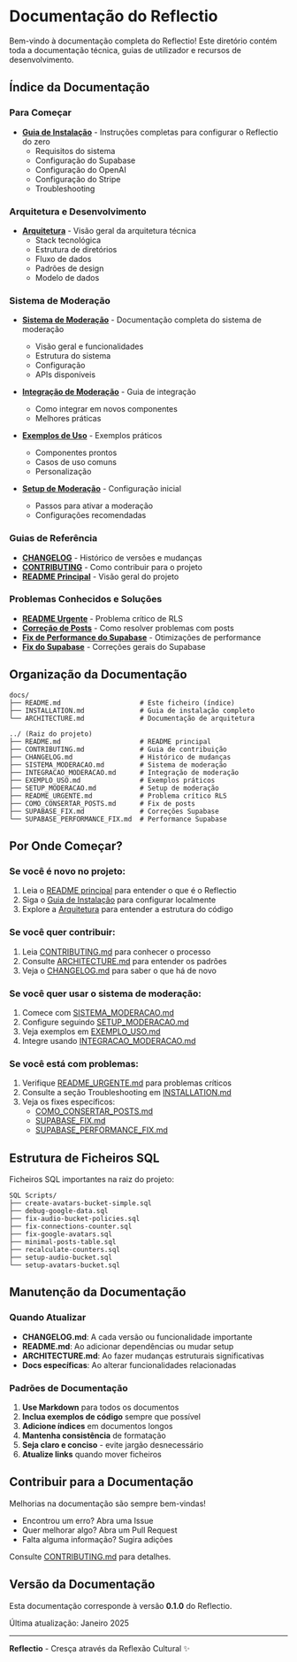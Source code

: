 # Documentação do Reflectio

Bem-vindo à documentação completa do Reflectio! Este diretório contém toda a documentação técnica, guias de utilizador e recursos de desenvolvimento.

## Índice da Documentação

### Para Começar

- **[Guia de Instalação](INSTALLATION.md)** - Instruções completas para configurar o Reflectio do zero
  - Requisitos do sistema
  - Configuração do Supabase
  - Configuração do OpenAI
  - Configuração do Stripe
  - Troubleshooting

### Arquitetura e Desenvolvimento

- **[Arquitetura](ARCHITECTURE.md)** - Visão geral da arquitetura técnica
  - Stack tecnológica
  - Estrutura de diretórios
  - Fluxo de dados
  - Padrões de design
  - Modelo de dados

### Sistema de Moderação

- **[Sistema de Moderação](../SISTEMA_MODERACAO.md)** - Documentação completa do sistema de moderação
  - Visão geral e funcionalidades
  - Estrutura do sistema
  - Configuração
  - APIs disponíveis

- **[Integração de Moderação](../INTEGRACAO_MODERACAO.md)** - Guia de integração
  - Como integrar em novos componentes
  - Melhores práticas

- **[Exemplos de Uso](../EXEMPLO_USO.md)** - Exemplos práticos
  - Componentes prontos
  - Casos de uso comuns
  - Personalização

- **[Setup de Moderação](../SETUP_MODERACAO.md)** - Configuração inicial
  - Passos para ativar a moderação
  - Configurações recomendadas

### Guias de Referência

- **[CHANGELOG](../CHANGELOG.md)** - Histórico de versões e mudanças
- **[CONTRIBUTING](../CONTRIBUTING.md)** - Como contribuir para o projeto
- **[README Principal](../README.md)** - Visão geral do projeto

### Problemas Conhecidos e Soluções

- **[README Urgente](../README_URGENTE.md)** - Problema crítico de RLS
- **[Correção de Posts](../COMO_CONSERTAR_POSTS.md)** - Como resolver problemas com posts
- **[Fix de Performance do Supabase](../SUPABASE_PERFORMANCE_FIX.md)** - Otimizações de performance
- **[Fix do Supabase](../SUPABASE_FIX.md)** - Correções gerais do Supabase

## Organização da Documentação

```
docs/
├── README.md                    # Este ficheiro (índice)
├── INSTALLATION.md              # Guia de instalação completo
└── ARCHITECTURE.md              # Documentação de arquitetura

../ (Raiz do projeto)
├── README.md                    # README principal
├── CONTRIBUTING.md              # Guia de contribuição
├── CHANGELOG.md                 # Histórico de mudanças
├── SISTEMA_MODERACAO.md         # Sistema de moderação
├── INTEGRACAO_MODERACAO.md      # Integração de moderação
├── EXEMPLO_USO.md               # Exemplos práticos
├── SETUP_MODERACAO.md           # Setup de moderação
├── README_URGENTE.md            # Problema crítico RLS
├── COMO_CONSERTAR_POSTS.md      # Fix de posts
├── SUPABASE_FIX.md              # Correções Supabase
└── SUPABASE_PERFORMANCE_FIX.md  # Performance Supabase
```

## Por Onde Começar?

### Se você é novo no projeto:

1. Leia o [README principal](../README.md) para entender o que é o Reflectio
2. Siga o [Guia de Instalação](INSTALLATION.md) para configurar localmente
3. Explore a [Arquitetura](ARCHITECTURE.md) para entender a estrutura do código

### Se você quer contribuir:

1. Leia [CONTRIBUTING.md](../CONTRIBUTING.md) para conhecer o processo
2. Consulte [ARCHITECTURE.md](ARCHITECTURE.md) para entender os padrões
3. Veja o [CHANGELOG.md](../CHANGELOG.md) para saber o que há de novo

### Se você quer usar o sistema de moderação:

1. Comece com [SISTEMA_MODERACAO.md](../SISTEMA_MODERACAO.md)
2. Configure seguindo [SETUP_MODERACAO.md](../SETUP_MODERACAO.md)
3. Veja exemplos em [EXEMPLO_USO.md](../EXEMPLO_USO.md)
4. Integre usando [INTEGRACAO_MODERACAO.md](../INTEGRACAO_MODERACAO.md)

### Se você está com problemas:

1. Verifique [README_URGENTE.md](../README_URGENTE.md) para problemas críticos
2. Consulte a seção Troubleshooting em [INSTALLATION.md](INSTALLATION.md)
3. Veja os fixes específicos:
   - [COMO_CONSERTAR_POSTS.md](../COMO_CONSERTAR_POSTS.md)
   - [SUPABASE_FIX.md](../SUPABASE_FIX.md)
   - [SUPABASE_PERFORMANCE_FIX.md](../SUPABASE_PERFORMANCE_FIX.md)

## Estrutura de Ficheiros SQL

Ficheiros SQL importantes na raiz do projeto:

```
SQL Scripts/
├── create-avatars-bucket-simple.sql
├── debug-google-data.sql
├── fix-audio-bucket-policies.sql
├── fix-connections-counter.sql
├── fix-google-avatars.sql
├── minimal-posts-table.sql
├── recalculate-counters.sql
├── setup-audio-bucket.sql
└── setup-avatars-bucket.sql
```

## Manutenção da Documentação

### Quando Atualizar

- **CHANGELOG.md**: A cada versão ou funcionalidade importante
- **README.md**: Ao adicionar dependências ou mudar setup
- **ARCHITECTURE.md**: Ao fazer mudanças estruturais significativas
- **Docs específicas**: Ao alterar funcionalidades relacionadas

### Padrões de Documentação

1. **Use Markdown** para todos os documentos
2. **Inclua exemplos de código** sempre que possível
3. **Adicione índices** em documentos longos
4. **Mantenha consistência** de formatação
5. **Seja claro e conciso** - evite jargão desnecessário
6. **Atualize links** quando mover ficheiros

## Contribuir para a Documentação

Melhorias na documentação são sempre bem-vindas!

- Encontrou um erro? Abra uma Issue
- Quer melhorar algo? Abra um Pull Request
- Falta alguma informação? Sugira adições

Consulte [CONTRIBUTING.md](../CONTRIBUTING.md) para detalhes.

## Versão da Documentação

Esta documentação corresponde à versão **0.1.0** do Reflectio.

Última atualização: Janeiro 2025

---

**Reflectio** - Cresça através da Reflexão Cultural ✨
